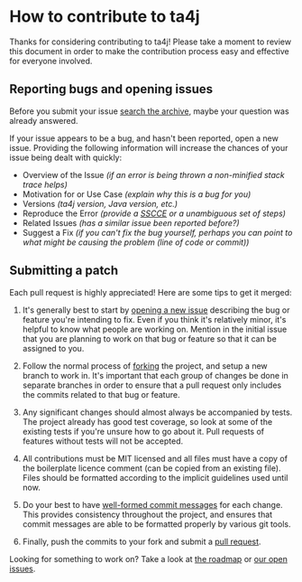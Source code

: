 # How to contribute to ta4j

Thanks for considering contributing to ta4j! Please take a moment to review this document in order to make the contribution process easy and effective for everyone involved.


## Reporting bugs and opening issues

Before you submit your issue [search the archive](https://github.com/ta4j/ta4j/issues?q=is%3Aissue), maybe your question was already answered.

If your issue appears to be a bug, and hasn't been reported, open a new issue. Providing the following information will increase the chances of your issue being dealt with quickly:

  * Overview of the Issue *(if an error is being thrown a non-minified stack trace helps)*
  * Motivation for or Use Case *(explain why this is a bug for you)*
  * Versions *(ta4j version, Java version, etc.)*
  * Reproduce the Error *(provide a [SSCCE](http://sscce.org/) or a unambiguous set of steps)*
  * Related Issues *(has a similar issue been reported before?)*
  * Suggest a Fix *(if you can't fix the bug yourself, perhaps you can point to what might be causing the problem (line of code or commit))*


## Submitting a patch

Each pull request is highly appreciated! Here are some tips to get it merged:

  1. It's generally best to start by [opening a new issue](https://github.com/ta4j/ta4j/issues) describing the bug or feature you're intending to fix. Even if you think it's relatively minor, it's helpful to know what people are working on. Mention in the initial issue that you are planning to work on that bug or feature so that it can be assigned to you.

  1. Follow the normal process of [forking](https://help.github.com/articles/fork-a-repo) the project, and setup a new branch to work in. It's important that each group of changes be done in separate branches in order to ensure that a pull request only includes the commits related to that bug or feature.

  1. Any significant changes should almost always be accompanied by tests. The project already has good test coverage, so look at some of the existing tests if you're unsure how to go about it. Pull requests of features without tests will not be accepted.

  1. All contributions must be MIT licensed and all files must have a copy of the boilerplate licence comment (can be copied from an existing file). Files should be formatted according to the implicit guidelines used until now.

  1. Do your best to have [well-formed commit messages](http://tbaggery.com/2008/04/19/a-note-about-git-commit-messages.html) for each change. This provides consistency throughout the project, and ensures that commit messages are able to be formatted properly by various git tools.

  1. Finally, push the commits to your fork and submit a [pull request](https://help.github.com/articles/creating-a-pull-request).

Looking for something to work on? Take a look at [the roadmap](https://github.com/ta4j/ta4j/wiki/Roadmap) or [our open issues](https://github.com/ta4j/ta4j/issues?q=is%3Aissue+is%3Aopen).
